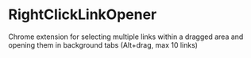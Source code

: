 # RightClickLinkOpener
Chrome extension for selecting multiple links within a dragged area and opening them in background tabs (Alt+drag, max 10 links)

